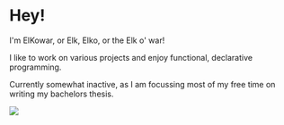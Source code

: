 # Hey!
I'm ElKowar, or Elk, Elko, or the Elk o' war!

I like to work on various projects and enjoy functional, declarative programming.

Currently somewhat inactive, as I am focussing most of my free time on writing my bachelors thesis.

![](https://github-readme-stats.vercel.app/api?username=elkowar&count_private=true&show_icons=true)
